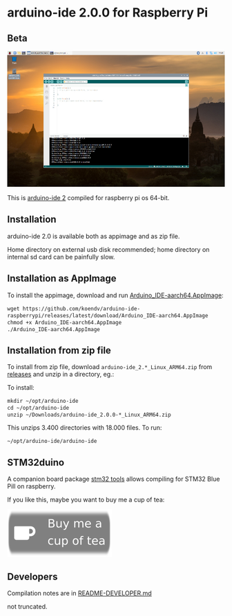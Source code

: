# arduino-ide 2.0.0 for Raspberry Pi

## Beta

[![arduino ide 2.0](images/screenshot_small.jpg)](https://github.com/koendv/arduino-ide-raspberrypi/raw/main/images/screenshot.png)


This is [arduino-ide 2](https://github.com/arduino/arduino-ide) compiled for raspberry pi os 64-bit.

## Installation

arduino-ide 2.0 is available both as appimage and as zip file.

Home directory on external usb disk recommended; home directory on internal sd card can be painfully slow.

## Installation as AppImage


To install the appimage, download and run [Arduino_IDE-aarch64.AppImage](https://github.com/koendv/arduino-ide-raspberrypi/releases/latest/download/Arduino_IDE-aarch64.AppImage):

```
wget https://github.com/koendv/arduino-ide-raspberrypi/releases/latest/download/Arduino_IDE-aarch64.AppImage
chmod +x Arduino_IDE-aarch64.AppImage
./Arduino_IDE-aarch64.AppImage
```

## Installation from zip file

To install from zip file, download `arduino-ide_2.*_Linux_ARM64.zip` from [releases](https://github.com/koendv/arduino-ide-raspberrypi/releases/latest) and unzip in a directory, eg.:

To install:

```
mkdir ~/opt/arduino-ide
cd ~/opt/arduino-ide
unzip ~/Downloads/arduino-ide_2.0.0-*_Linux_ARM64.zip
```
This unzips 3.400 directories with 18.000 files.
To run:

```
~/opt/arduino-ide/arduino-ide
```

## STM32duino

A companion board package [stm32 tools](https://github.com/koendv/Arduino_Tools) allows compiling for STM32 Blue Pill on raspberry.


If you like this, maybe you want to buy me a cup of tea:

[![ko-fi](images/kofibutton.svg)](https://ko-fi.com/Q5Q03LPDQ)

## Developers

Compilation notes are in [README-DEVELOPER.md](README-DEVELOPER.md)

not truncated.
